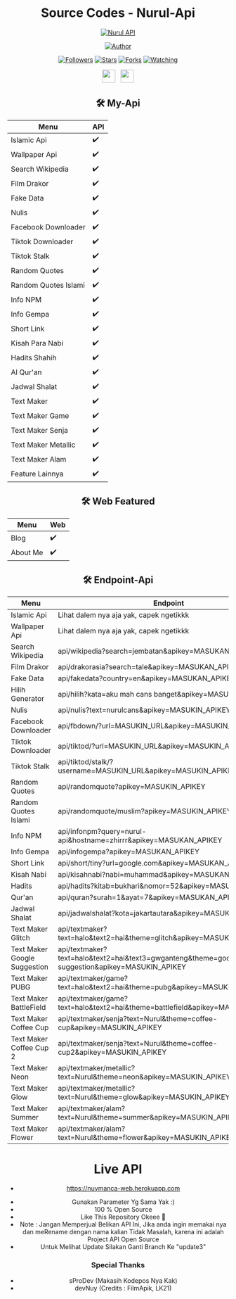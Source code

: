 <div align="center">
 
# Source Codes - Nurul-Api
<p align="center">
<a href="#"><img title="Nurul API" src="https://img.shields.io/badge/Nurul Api-blue?colorA=%23ff0000&colorB=%23017e40&style=for-the-badge"></a>
</p>
<p align="center">
<a href="https://github.com/alonecans"><img title="Author" src="https://img.shields.io/badge/Author-Nurul-orange.svg?style=for-the-badge&logo=github"></a>
</p>
<p align="center">
<a href="https://github.com/alonecans/followers"><img title="Followers" src="https://img.shields.io/github/followers/alonecans?color=red&style=flat-square"></a>
<a href="https://github.com/alonecans/Nurul-Api/stargazers/"><img title="Stars" src="https://img.shields.io/github/stars/alonecans/Nurul-Api?color=blue&style=flat-square"></a>
<a href="https://github.com/alonecans/Nurul-Api/network/members"><img title="Forks" src="https://img.shields.io/github/forks/alonecans/Nurul-Api?color=red&style=flat-square"></a>
<a href="https://github.com/alonecans/Nurul-Api/watchers"><img title="Watching" src="https://img.shields.io/github/watchers/alonecans/Nurul-Api?label=Watchers&color=blue&style=flat-square"></a>
</p>
<p align='center'>
   <a href="https://wa.me/6283815956151"><img height="30" src="https://c.top4top.io/p_1837yybbf0.jpeg"></a>&nbsp;&nbsp;
   <a href="https://instagram.com/thenay_xploit_"><img height="30" src="https://raw.githubusercontent.com/TobyG74/TobyG74/main/instagram.jpg"></a>
</P>

## 🛠️ My-Api
| Menu | API | 
|------------ | ---------|
| Islamic Api | ✔️ |
| Wallpaper Api | ✔️ |
| Search Wikipedia | ✔️ |
| Film Drakor | ✔️ |
| Fake Data | ✔️ |
| Nulis | ✔️ |
| Facebook Downloader | ✔️ |
| Tiktok Downloader | ✔️ |
| Tiktok Stalk | ✔️ |
| Random Quotes | ✔️ |
| Random Quotes Islami | ✔️ |
| Info NPM | ✔️ |
| Info Gempa | ✔️ |
| Short Link | ✔️ |
| Kisah Para Nabi | ✔️ |
| Hadits Shahih | ✔️ |
| Al Qur'an | ✔️ |
| Jadwal Shalat | ✔️ |
| Text Maker | ✔️ |
| Text Maker Game | ✔️ |
| Text Maker Senja | ✔️ |
| Text Maker Metallic | ✔️ |
| Text Maker Alam | ✔️ |
| Feature Lainnya | ✔️ |

## 🛠️ Web Featured
| Menu | Web | 
|------------ | ---------|
| Blog | ✔️ |
| About Me | ✔️ |


## 🛠️ Endpoint-Api
| Menu | Endpoint | 
|------------ | ---------|
| Islamic Api | Lihat dalem nya aja yak, capek ngetikkk |
| Wallpaper Api | Lihat dalem nya aja yak, capek ngetikkk |
| Search Wikipedia | api/wikipedia?search=jembatan&apikey=MASUKAN_APIKEY |
| Film Drakor | api/drakorasia?search=tale&apikey=MASUKAN_APIKEY |
| Fake Data | api/fakedata?country=en&apikey=MASUKAN_APIKEY |
| Hilih Generator | api/hilih?kata=aku mah cans banget&apikey=MASUKAN_APIKEY |
| Nulis | api/nulis?text=nurulcans&apikey=MASUKIN_APIKEY |
| Facebook Downloader | api/fbdown/?url=MASUKIN_URL&apikey=MASUKIN_APIKEY |
| Tiktok Downloader | api/tiktod/?url=MASUKIN_URL&apikey=MASUKIN_APIKEY |
| Tiktok Stalk | api/tiktod/stalk/?username=MASUKIN_URL&apikey=MASUKIN_APIKEY |
| Random Quotes | api/randomquote?apikey=MASUKIN_APIKEY |
| Random Quotes Islami | api/randomquote/muslim?apikey=MASUKIN_APIKEY |
| Info NPM | api/infonpm?query=nurul-api&hostname=zhirrr&apikey=MASUKAN_APIKEY |
| Info Gempa | api/infogempa?apikey=MASUKAN_APIKEY |
| Short Link | api/short/tiny?url=google.com&apikey=MASUKAN_APIKEY |
| Kisah Nabi | api/kisahnabi?nabi=muhammad&apikey=MASUKAN_APIKEY |
| Hadits | api/hadits?kitab=bukhari&nomor=52&apikey=MASUKAN_APIKEY |
| Qur'an | api/quran?surah=1&ayat=7&apikey=MASUKAN_APIKEY |
| Jadwal Shalat | api/jadwalshalat?kota=jakartautara&apikey=MASUKAN_APIKEY |
| Text Maker Glitch | api/textmaker?text=halo&text2=hai&theme=glitch&apikey=MASUKIN_APIKEY |
| Text Maker Google Suggestion | api/textmaker?text=halo&text2=hai&text3=gwganteng&theme=google-suggestion&apikey=MASUKIN_APIKEY |
| Text Maker PUBG | api/textmaker/game?text=halo&text2=hai&theme=pubg&apikey=MASUKIN_APIKEY |
| Text Maker BattleField | api/textmaker/game?text=halo&text2=hai&theme=battlefield&apikey=MASUKIN_APIKEY |
| Text Maker Coffee Cup | api/textmaker/senja?text=Nurul&theme=coffee-cup&apikey=MASUKIN_APIKEY |
| Text Maker Coffee Cup 2 | api/textmaker/senja?text=Nurul&theme=coffee-cup2&apikey=MASUKIN_APIKEY |
| Text Maker Neon | api/textmaker/metallic?text=Nurul&theme=neon&apikey=MASUKIN_APIKEY |
| Text Maker Glow | api/textmaker/metallic?text=Nurul&theme=glow&apikey=MASUKIN_APIKEY |
| Text Maker Summer | api/textmaker/alam?text=Nurul&theme=summer&apikey=MASUKIN_APIKEY |
| Text Maker Flower | api/textmaker/alam?text=Nurul&theme=flower&apikey=MASUKIN_APIKEY |



# Live API
* https://nuymanca-web.herokuapp.com
- Gunakan Parameter Yg Sama Yak :)
- 100 % Open Source
- Like This Repository Okeee 🎉
- Note : Jangan Memperjual Belikan API Ini, Jika anda ingin memakai nya dan meRename dengan nama kalian Tidak Masalah, karena ini adalah Project API Open Source
- Untuk Melihat Update Silakan Ganti Branch Ke "update3"


### Special Thanks
- sProDev (Makasih Kodepos Nya Kak)
- devNuy (Credits : FilmApik, LK21)
